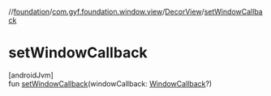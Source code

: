 //[foundation](../../../index.md)/[com.gyf.foundation.window.view](../index.md)/[DecorView](index.md)/[setWindowCallback](set-window-callback.md)

# setWindowCallback

[androidJvm]\
fun [setWindowCallback](set-window-callback.md)(windowCallback: [WindowCallback](../../com.gyf.foundation.window.callback/-window-callback/index.md)?)